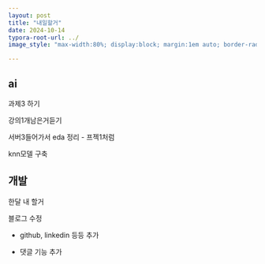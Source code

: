 ```yaml
---
layout: post
title: "내일할거"
date: 2024-10-14
typora-root-url: ../
image_style: "max-width:80%; display:block; margin:1em auto; border-radius:10px; box-shadow:0px 4px 8px rgba(0,0,0,0.8);"

---
```


## ai

과제3 하기

강의1개남은거듣기

서버3들어가서 eda 정리 - 프젝1처럼

knn모델 구축



## 개발

한달 내 할거 

블로그 수정 

- github, linkedin 등등 추가

- 댓글 기능 추가

  









